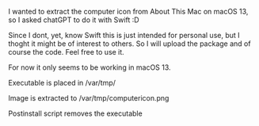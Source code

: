 I wanted to extract the computer icon from About This Mac on macOS 13, so I asked chatGPT to do it with Swift :D

Since I dont, yet, know Swift this is just intended for personal use, but I thoght it might be of interest to others. So I will upload the package and of course the code. Feel free to use it.

For now it only seems to be working in macOS 13.

Executable is placed in /var/tmp/

Image is extracted to /var/tmp/computericon.png

Postinstall script removes the executable

